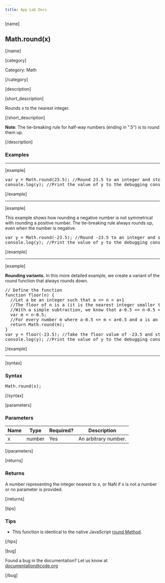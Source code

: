 ```yaml
---
title: App Lab Docs
---
```


[name]

## Math.round(x)

[/name]


[category]

Category: Math

[/category]

[description]

[short_description]

Rounds x to the nearest integer.

[/short_description]

**Note**: The tie-breaking rule for half-way numbers (ending in ".5") is to round them up.

[/description]

### Examples
____________________________________________________

[example]

<pre>
var y = Math.round(23.5); //Round 23.5 to an integer and store the value in variable y
console.log(y); //Print the value of y to the debugging console, in this case "24"
</pre>

[/example]

____________________________________________________

[example]

This example shows how rounding a negative number is not symmetrical with rounding a positive number. The tie-breaking rule always rounds up, even when the number is negative.
<pre>
var y = Math.round(-23.5); //Round -23.5 to an integer and store the value in variable y
console.log(y); //Print the value of y to the debugging console, in this case "-23"
</pre>

[/example]

____________________________________________________

[example]

**Rounding variants.** In this more detailed example, we create a variant of the round function that always rounds down.
<pre>
// Define the function
function floor(n) {
  //Let a be an integer such that a <= n < a+1
  //The floor of n is a (it is the nearest integer smaller than n)
  //With a simple subtraction, we know that a-0.5 <= n-0.5 < a+0.5
  var m = n-0.5;
  //For every number m where a-0.5 <= m < a+0.5 and a is an integer, Math.round(m) = a
  return Math.round(m);
}
var y = floor(-23.5); //Take the floor value of -23.5 and store it in variable y
console.log(y); //Print the value of y to the debugging console, in this case "-24"
</pre>


[/example]

____________________________________________________

[syntax]

### Syntax
<pre>
Math.round(x);
</pre>

[/syntax]

[parameters]

### Parameters

| Name  | Type | Required? | Description |
|-----------------|------|-----------|-------------|
| x | number | Yes | An arbitrary number.  |

[/parameters]

[returns]

### Returns
A number representing the integer nearest to x, or NaN if x is not a number or no parameter is provided.

[/returns]

[tips]

### Tips
- This function is identical to the native JavaScript [round Method](http://www.w3schools.com/jsref/jsref_round.asp).

[/tips]

[bug]

Found a bug in the documentation? Let us know at documentation@code.org

[/bug]
